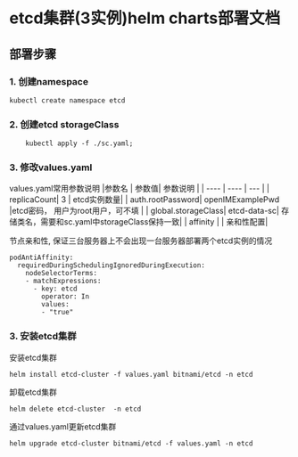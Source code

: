 # etcd集群(3实例)helm charts部署文档
## 部署步骤
### 1. 创建namespace
```
kubectl create namespace etcd
```
### 2. 创建etcd storageClass
```
    kubectl apply -f ./sc.yaml;
```

### 3. 修改values.yaml
values.yaml常用参数说明
|参数名   | 参数值|  参数说明    |
|  ----  | ----  | --- |
| replicaCount| 3 | etcd实例数量|
| auth.rootPassword| openIMExamplePwd |etcd密码， 用户为root用户，可不填 |
| global.storageClass| etcd-data-sc| 存储类名，需要和sc.yaml中storageClass保持一致|
| affinity | | 亲和性配置|

节点亲和性, 保证三台服务器上不会出现一台服务器部署两个etcd实例的情况
```
podAntiAffinity:
  requiredDuringSchedulingIgnoredDuringExecution:
    nodeSelectorTerms:
    - matchExpressions:
      - key: etcd
        operator: In
        values:
        - "true"
```

### 3. 安装etcd集群
安装etcd集群
```
helm install etcd-cluster -f values.yaml bitnami/etcd -n etcd
```
卸载etcd集群
```
helm delete etcd-cluster  -n etcd
```
通过values.yaml更新etcd集群
```
helm upgrade etcd-cluster bitnami/etcd -f values.yaml -n etcd
```